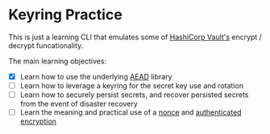 # Keyring Practice

This is just a learning CLI that emulates some of [HashiCorp Vault's](https://github.com/hashicorp/vault) encrypt / decrypt funcationality.

The main learning objectives:
- [x] Learn how to use the underlying [AEAD](https://pkg.go.dev/crypto/cipher#AEAD) library
- [ ] Learn how to leverage a keyring for the secret key use and rotation
- [ ] Learn how to securely persist secrets, and recover persisted secrets from the event of disaster recovery
- [ ] Learn the meaning and practical use of a [nonce](https://en.wikipedia.org/wiki/Cryptographic_nonce) and [authenticated encryption](https://en.wikipedia.org/wiki/Authenticated_encryption)
